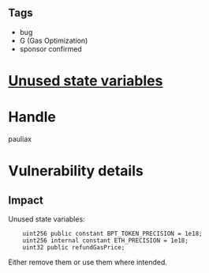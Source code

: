 ## Tags

- bug
- G (Gas Optimization)
- sponsor confirmed

# [Unused state variables](https://github.com/code-423n4/2022-01-notional-findings/issues/204) 

# Handle

pauliax


# Vulnerability details

## Impact
Unused state variables:
```solidity
    uint256 public constant BPT_TOKEN_PRECISION = 1e18;
    uint256 internal constant ETH_PRECISION = 1e18;
    uint32 public refundGasPrice;
```
Either remove them or use them where intended.


